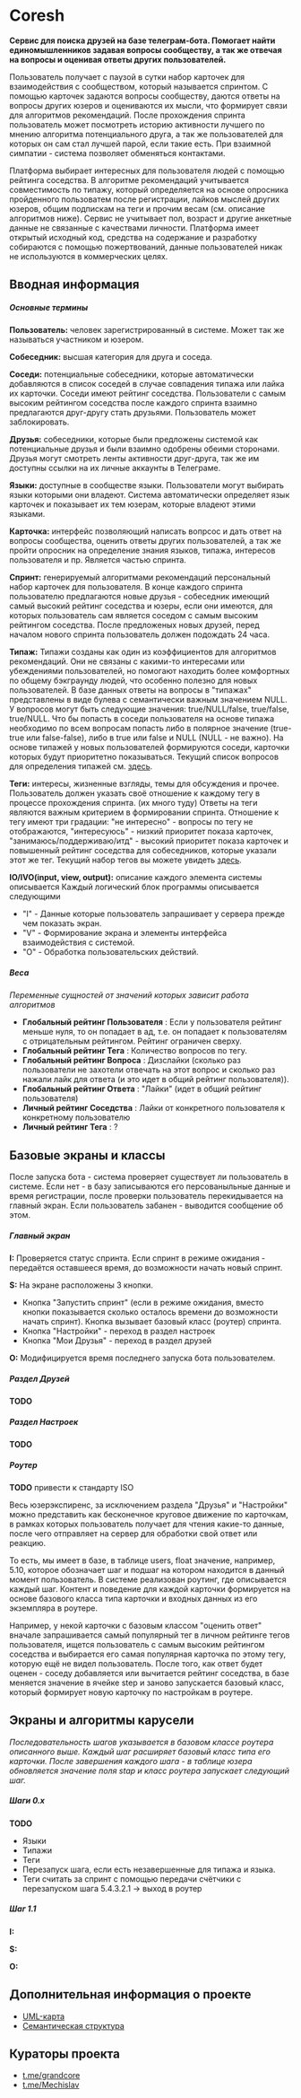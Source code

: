 # Coresh #

**Сервис для поиска друзей на базе телеграм-бота. Помогает найти единомышленников задавая вопросы сообществу, а так же отвечая на вопросы и оценивая ответы других пользователей.**

Пользователь получает с паузой в сутки набор карточек для взаимодействия с сообществом, который называется спринтом. С помощью карточек задаются вопросы сообществу, даются ответы на вопросы других юзеров и оцениваются их мысли, что формирует связи для алгоритмов рекомендаций. После прохождения спринта пользователь может посмотреть историю активности лучшего по мнению алгоритма потенциального друга, а так же пользователей для которых он сам стал лучшей парой, если такие есть. При взаимной симпатии - система позволяет обменяться контактами.

Платформа выбирает интересных для пользователя людей с помощью рейтинга соседства. В алгоритме рекомендаций учитывается совместимость по типажу, который определяется на основе опросника пройденного пользоватем после регистрации, лайков мыслей других юзеров, общим подпискам на теги и прочим весам (см. описание алгоритмов ниже). Сервис не учитывает пол, возраст и другие анкетные данные не связанные с качествами личности. Платформа имеет открытый исходный код, средства на содержание и разработку собираются с помощью пожертвований, данные пользователей никак не используются в коммерческих целях.

## Вводная информация ##

##### Основные термины #####

**Пользователь:** человек зарегистрированный в системе. Может так же называться участником и юзером.

**Собеседник:** высшая категория для друга и соседа.

**Соседи:** потенциальные собеседники, которые автоматически добавляются в список соседей в случае совпадения типажа или лайка их карточки. Соседи имеют рейтинг соседства. Пользователи с самым высоким рейтингом соседства после каждого спринта взаимно предлагаются друг-другу стать друзьями. Пользователь может заблокировать.

**Друзья:** собеседники, которые были предложены системой как потенциальные друзья и были взаимно одобрены обеими сторонами. Друзья могут смотреть ленты активности друг-друга, так же им доступны ссылки на их личные аккаунты в Телеграме. 

**Языки:** доступные в сообществе языки. Пользователи могут выбирать языки которыми они владеют. Система автоматически определяет язык карточек и показывает их тем юзерам, которые владеют этими языками. 

**Карточка:** интерфейс позволяющий написать вопрсос и дать ответ на вопросы сообщества, оценить ответы других пользователей, а так же пройти опросник на определение знания языков, типажа, интересов пользователя и пр. Является частью спринта.

**Спринт:** генерируемый алгоритмами рекомендаций персональный набор карточек для пользователя. В конце каждого спринта пользователю предлагаются новые друзья - собеседник имеющий самый высокий рейтинг соседства и юзеры, если они имеются, для которых пользователь сам является соседом с самым высоким рейтингом соседства. После предложеных новых друзей, перед началом нового спринта пользователь должен подождать 24 часа. 

**Типаж:** Типажи созданы как один из коэффициентов для алгоритмов рекомендаций. Они не связаны с какими-то интересами или убеждениями пользователей, но помогают находить более комфортных по общему бэкграунду людей, что особенно полезно для новых пользователей. В базе данных ответы на вопросы в "типажах" представлены в виде булева с семантически важным значением NULL. У вопросов могут быть следующие значения: true/NULL/false, true/false, true/NULL. Что бы попасть в соседи пользователя на основе типажа необходимо по всем вопросам попасть либо в полярное значение (true-true или false-false), либо в true или false и NULL (NULL - не важно). На основе типажей у новых пользователей формируются соседи, карточки которых будут приоритетно показываться. Текущий список вопросов для определения типажей см. [здесь](README-files/semantic-list.md).

**Теги:** интересы, жизненные взгляды, темы для обсуждения и прочее. Пользователь должен указать своё отношение к каждому тегу в процессе прохождения спринта. (их много туду) Ответы на теги являются важным критерием в формировании спринта. Отношение к тегу имеют три градации: "не интересно" - вопросы по тегу не отображаются, "интересуюсь" - низкий приоритет показа карточек, "занимаюсь/поддерживаю/итд" - высокий приоритет показа карточек и повышенный рейтинг соседства для собеседников, которые указали этот же тег. Текущий набор тегов вы можете увидеть [здесь](README-files/semantic-list.md).



**IO/IVO(input, view, output):** описание каждого элемента системы описывается  Каждый логический блок программы описывается следующими
- "I" - Данные которые пользователь запрашивает у сервера прежде чем показать экран. 
- "V" - Формирование экрана и элементы интерфейса взаимодействия с системой. 
- "O" - Обработка пользовательских действий.

##### Веса #####

_Переменные сущностей от значений которых зависит работа алгоритмов_

- **Глобальный рейтинг Пользователя** :  Если у пользователя рейтинг меньше нуля, то он попадает в ад, т.е. он попадает к пользователям с отрицательным рейтингом. Рейтинг ограничен сверху. 
- **Глобальный рейтинг Тега** : Количество вопросов по тегу. 
- **Глобальный рейтинг Вопроса** : Дизслайки (сколько раз пользователи не захотели отвечать на этот вопрос и сколько раз нажали лайк для ответа (и это идет в общий рейтинг пользователя)). 
- **Глобальный рейтинг Ответа** : "Лайки" (идет в общий рейтинг пользователя) 
- **Личный рейтинг Соседства** : Лайки от конкретного пользователя к конкретному пользователю
- **Личный рейтинг Тега** :  ? 
 

## Базовые экраны и классы ##

После запуска бота - система проверяет существует ли пользователь в системе. Если нет - в базу записываются его персованыльные данные и время регистрации, после проверки пользователь перекидывается на главный экран. Если пользователь забанен - выводится сообщение об этом.

#####  Главный экран #####

**I:** Проверяется статус спринта. Если спринт в режиме ожидания - передаётся оставшееся время, до возможности начать новый спринт. 

**S:** На экране расположены 3 кнопки.
- Кнопка "Запустить спринт" (если в режиме ожидания, вместо кнопки показывается сколько осталось времени до возможности начать спринт). Кнопка вызывает базовый класс (роутер) спринта.
- Кнопка "Настройки" - переход в раздел настроек
- Кнопка "Мои Друзья" - переход в раздел друзей

**O:** Модифицируется время последнего запуска бота пользователем.


##### Раздел Друзей #####
**TODO**
##### Раздел Настроек #####
**TODO**

##### Роутер #####

**TODO** привести к стандарту ISO

Весь юзерэкспиренс, за исключением раздела "Друзья" и "Настройки" можно представить как бесконечное круговое движение по карточкам, в рамках которых пользователь получает для чтения какие-то данные, после чего отправляет на сервер для обработки свой ответ или реакцию. 

То есть, мы имеет в базе, в таблице users, float значение, например, 5.10, которое обозначает шаг и подшаг на котором находится в данный момент пользователь. В системе реализован роутинг, где описывается каждый шаг. Контент и поведение для каждой карточки формируется на основе базового класса типа карточки и входных данных из его экземпляра в роутере. 

Например, у некой карточки с базовым классом "оценить ответ" вначале запрашивается самый популярный тег в личном рейтинге тегов пользователя, ищется пользователь с самым высоким рейтингом соседства и выбирается его самая популярная карточка по этому тегу, которую ещё не видел пользователь. После того, как ответ будет оценен - соседу добавляется или вычитается рейтинг соседства, в базе меняется значение в ячейке step и заново запускается базовый класс, который формирует новую карточку по настройкам в роутере.  


## Экраны и алгоритмы карусели ##

_Последовательность шагов указывается в базовом классе роутера описанного выше. Каждый шаг расширяет базовый класс типа его карточки. После завершения каждого шага - в таблице юзера обновляется значение поля stap и класс роутера запускает следующий шаг._

##### Шаги 0.x #####
**TODO**
- Языки
- Типажи
- Теги
- Перезапуск шага, если есть незавершенные для типажа и языка.
- Теги считать за спринт с помощью передачи счётчики с перезапуском шага 5.4.3.2.1 -> выход в роутер 

##### Шаг 1.1 #####

**I:**

**S:**

**O:** 





## Дополнительная информация о проекте

- [UML-карта](README-files/uml.md)
- [Семантическая структура](README-files/semantic-list.md)

## Кураторы проекта

- [t.me/grandcore](https://t.me/grandcore)
- [t.me/Mechislav](https://t.me/Mechislav)
